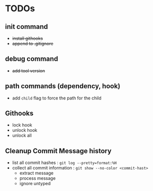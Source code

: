 TODOs
===

## init command
- ~~install githooks~~
- ~~append to .gitignore~~

## debug command
- ~~add tool version~~

## path commands (dependency, hook)
- add `child` flag to force the path for the child

## Githooks
- lock hook
- unlock hook
- unlock all

## Cleanup Commit Message history

- list all commit hashes : `git log --pretty=format:%H`
- collect all commit information : `git show --no-color <commit-hast>`
  - extract message
  - process message
  - ignore untyped

